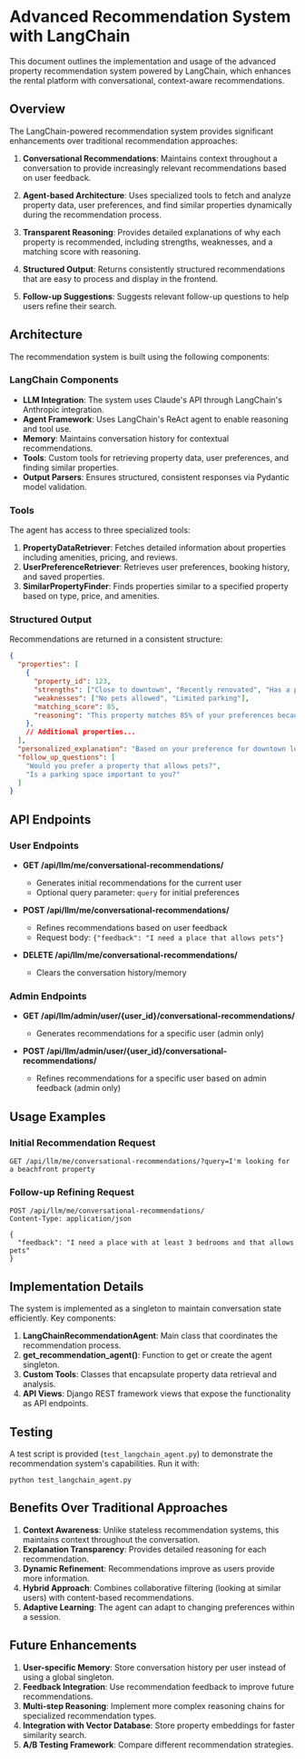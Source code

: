 # Advanced Recommendation System with LangChain

This document outlines the implementation and usage of the advanced property recommendation system powered by LangChain, which enhances the rental platform with conversational, context-aware recommendations.

## Overview

The LangChain-powered recommendation system provides significant enhancements over traditional recommendation approaches:

1. **Conversational Recommendations**: Maintains context throughout a conversation to provide increasingly relevant recommendations based on user feedback.

2. **Agent-based Architecture**: Uses specialized tools to fetch and analyze property data, user preferences, and find similar properties dynamically during the recommendation process.

3. **Transparent Reasoning**: Provides detailed explanations of why each property is recommended, including strengths, weaknesses, and a matching score with reasoning.

4. **Structured Output**: Returns consistently structured recommendations that are easy to process and display in the frontend.

5. **Follow-up Suggestions**: Suggests relevant follow-up questions to help users refine their search.

## Architecture

The recommendation system is built using the following components:

### LangChain Components

- **LLM Integration**: The system uses Claude's API through LangChain's Anthropic integration.
- **Agent Framework**: Uses LangChain's ReAct agent to enable reasoning and tool use.
- **Memory**: Maintains conversation history for contextual recommendations.
- **Tools**: Custom tools for retrieving property data, user preferences, and finding similar properties.
- **Output Parsers**: Ensures structured, consistent responses via Pydantic model validation.

### Tools

The agent has access to three specialized tools:

1. **PropertyDataRetriever**: Fetches detailed information about properties including amenities, pricing, and reviews.
2. **UserPreferenceRetriever**: Retrieves user preferences, booking history, and saved properties.
3. **SimilarPropertyFinder**: Finds properties similar to a specified property based on type, price, and amenities.

### Structured Output

Recommendations are returned in a consistent structure:

```json
{
  "properties": [
    {
      "property_id": 123,
      "strengths": ["Close to downtown", "Recently renovated", "Has a pool"],
      "weaknesses": ["No pets allowed", "Limited parking"],
      "matching_score": 85,
      "reasoning": "This property matches 85% of your preferences because..."
    },
    // Additional properties...
  ],
  "personalized_explanation": "Based on your preference for downtown locations with pools...",
  "follow_up_questions": [
    "Would you prefer a property that allows pets?",
    "Is a parking space important to you?"
  ]
}
```

## API Endpoints

### User Endpoints

- **GET /api/llm/me/conversational-recommendations/**
  - Generates initial recommendations for the current user
  - Optional query parameter: `query` for initial preferences

- **POST /api/llm/me/conversational-recommendations/**
  - Refines recommendations based on user feedback
  - Request body: `{"feedback": "I need a place that allows pets"}`

- **DELETE /api/llm/me/conversational-recommendations/**
  - Clears the conversation history/memory

### Admin Endpoints

- **GET /api/llm/admin/user/{user_id}/conversational-recommendations/**
  - Generates recommendations for a specific user (admin only)

- **POST /api/llm/admin/user/{user_id}/conversational-recommendations/**
  - Refines recommendations for a specific user based on admin feedback (admin only)

## Usage Examples

### Initial Recommendation Request

```http
GET /api/llm/me/conversational-recommendations/?query=I'm looking for a beachfront property
```

### Follow-up Refining Request

```http
POST /api/llm/me/conversational-recommendations/
Content-Type: application/json

{
  "feedback": "I need a place with at least 3 bedrooms and that allows pets"
}
```

## Implementation Details

The system is implemented as a singleton to maintain conversation state efficiently. Key components:

1. **LangChainRecommendationAgent**: Main class that coordinates the recommendation process.
2. **get_recommendation_agent()**: Function to get or create the agent singleton.
3. **Custom Tools**: Classes that encapsulate property data retrieval and analysis.
4. **API Views**: Django REST framework views that expose the functionality as API endpoints.

## Testing

A test script is provided (`test_langchain_agent.py`) to demonstrate the recommendation system's capabilities. Run it with:

```
python test_langchain_agent.py
```

## Benefits Over Traditional Approaches

1. **Context Awareness**: Unlike stateless recommendation systems, this maintains context throughout the conversation.
2. **Explanation Transparency**: Provides detailed reasoning for each recommendation.
3. **Dynamic Refinement**: Recommendations improve as users provide more information.
4. **Hybrid Approach**: Combines collaborative filtering (looking at similar users) with content-based recommendations.
5. **Adaptive Learning**: The agent can adapt to changing preferences within a session.

## Future Enhancements

1. **User-specific Memory**: Store conversation history per user instead of using a global singleton.
2. **Feedback Integration**: Use recommendation feedback to improve future recommendations.
3. **Multi-step Reasoning**: Implement more complex reasoning chains for specialized recommendation types.
4. **Integration with Vector Database**: Store property embeddings for faster similarity search.
5. **A/B Testing Framework**: Compare different recommendation strategies. 